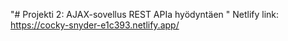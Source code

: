 "# Projekti 2: AJAX-sovellus REST APIa hyödyntäen " 
Netlify link: https://cocky-snyder-e1c393.netlify.app/
